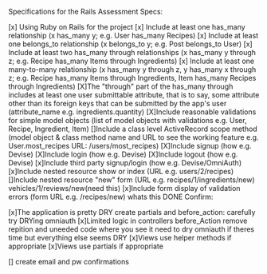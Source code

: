 Specifications for the Rails Assessment
Specs:

 [x] Using Ruby on Rails for the project
  [x] Include at least one has_many relationship (x has_many y; e.g. User has_many Recipes)
 [x] Include at least one belongs_to relationship (x belongs_to y; e.g. Post belongs_to User)
 [x] Include at least two has_many through relationships (x has_many y through z; e.g. Recipe has_many Items through Ingredients)
 [x] Include at least one many-to-many relationship (x has_many y through z, y has_many x through z; e.g. Recipe has_many Items through Ingredients, Item has_many Recipes through Ingredients)
 [X]The "through" part of the has_many through includes at least one user submittable attribute, that is to say, some attribute other than its foreign keys that can be submitted by the app's user (attribute_name e.g. ingredients.quantity)
 [X]Include reasonable validations for simple model objects (list of model objects with validations e.g. User, Recipe, Ingredient, Item)
 []Include a class level ActiveRecord scope method (model object & class method name and URL to see the working feature e.g. User.most_recipes URL: /users/most_recipes)
 [X]Include signup (how e.g. Devise)
 [X]Include login (how e.g. Devise)
 [X]Include logout (how e.g. Devise)
 [x]Include third party signup/login (how e.g. Devise/OmniAuth)
 [x]Include nested resource show or index (URL e.g. users/2/recipes)
 []Include nested resource "new" form (URL e.g. recipes/1/ingredients/new) vehicles/1/reviews/new(need this)
 [x]Include form display of validation errors (form URL e.g. /recipes/new) whats this DONE
Confirm:

 [x]The application is pretty DRY create partials and before_action: carefully try DRYing omniauth 
 [x]Limited logic in controllers before_Action remove repition and uneeded code where you see it need to dry omniauth if theres time but everything else seems DRY
 [x]Views use helper methods if appropriate
 [x]Views use partials if appropriate
 
 [] create email and pw confirmations
